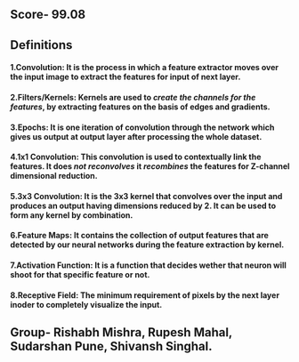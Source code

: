 ## Score- 99.08

## Definitions

#### 1.Convolution: It is the process in which a feature extractor moves over the input image to extract the features for input of next layer.

#### 2.Filters/Kernels: Kernels are used to *create the channels for the features*, by extracting features on the basis of **edges and gradients**.

#### 3.Epochs: It is one iteration of convolution through the network which gives us output at output layer after processing the whole dataset.

#### 4.1x1 Convolution: This convolution is used to **contextually link** the features. It does *not reconvolves* it *recombines* the features for **Z-channel dimensional reduction**.

#### 5.3x3 Convolution: It is the 3x3 kernel that convolves over the input and produces an output having dimensions reduced by 2. It can be used to form any kernel by combination.

#### 6.Feature Maps: It contains the collection of output features that are detected by our neural networks during the feature extraction by kernel.

#### 7.Activation Function: It is a function that decides wether that neuron will shoot for that specific feature or not.

#### 8.Receptive Field: The minimum requirement of pixels by the next layer inoder to completely visualize the input.

## Group- Rishabh Mishra, Rupesh Mahal, Sudarshan Pune, Shivansh Singhal.
